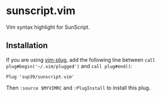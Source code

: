 # sunscript.vim
Vim syntax highlight for SunScript.

## Installation
If you are using [vim-plug](https://github.com/junegunn/vim-plug/),
add the following line between
`call plug#begin('~/.vim/plugged')` and `call plug#end()`:
```vim
Plug 'sup39/sunscript.vim'
```

Then `:source $MYVIMRC` and `:PlugInstall` to install this plug.
